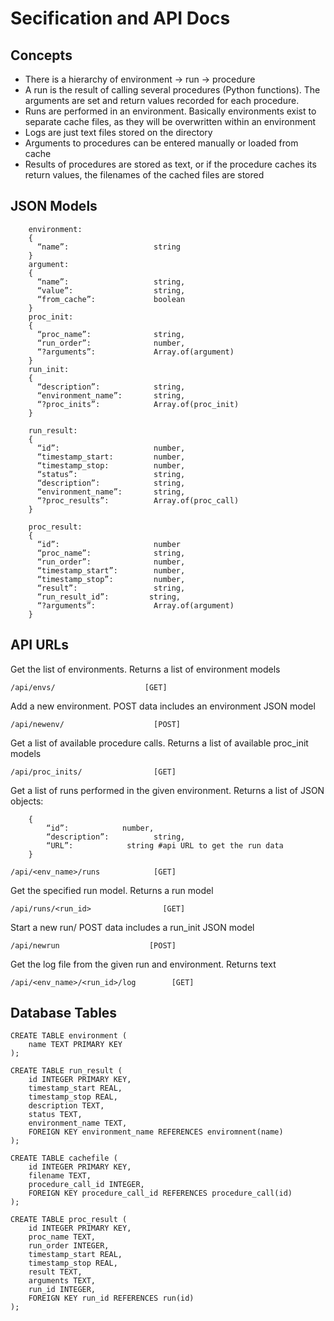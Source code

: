 # Secification and API Docs

## Concepts
* There is a hierarchy of environment -> run -> procedure
* A run is the result of calling several procedures (Python functions). The arguments are set and return values recorded for each procedure.
* Runs are performed in an environment. Basically environments exist to separate cache files, as they will be overwritten within an environment
* Logs are just text files stored on the directory
* Arguments to procedures can be entered manually or loaded from cache
* Results of procedures are stored as text, or if the procedure caches its return values, the filenames of the cached files are stored

## JSON Models


```
	environment:
	{
	  “name”:             		string
	}
	argument:
	{
	  “name”:           	 	string,
	  “value”:            		string,
	  “from_cache”:        		boolean
	}
	proc_init:
	{
	  “proc_name”:        		string,
	  “run_order”:        		number,
	  “?arguments”:        		Array.of(argument)    
	}
	run_init:
	{
	  “description”:          	string,
	  “environment_name”:    	string,
	  “?proc_inits”:        	Array.of(proc_init)
	}
	
	run_result:
	{
	  “id”:             		number,
	  “timestamp_start:			number,
	  “timestamp_stop:        	number,
	  “status”:            		string,
	  “description”:          	string,
	  “environment_name”:    	string,
	  “?proc_results”:        	Array.of(proc_call)
	}
	
	proc_result:
	{
	  “id”:            			number
	  “proc_name”:        		string,
	  “run_order”:        		number,
	  “timestamp_start”:    	number,
	  “timestamp_stop”:    		number,
	  “result”:            		string,
	  “run_result_id”:         string,
	  “?arguments”:        		Array.of(argument)    
	}
```

## API URLs
Get the list of environments. Returns a list of environment models

	/api/envs/                    [GET]

Add a new environment. POST data includes an environment JSON model

	/api/newenv/                    [POST]

Get a list of available procedure calls. Returns a list of available proc_init models

	/api/proc_inits/                [GET]

Get a list of runs performed in the given environment. Returns a list of JSON objects:

```
	{
  		“id”:            number,
  		“description”:          string,
  		“URL”:            string #api URL to get the run data
	}
```

	/api/<env_name>/runs            [GET]

Get the specified run model. Returns a run model
	
	/api/runs/<run_id>                [GET]

Start a new run/ POST data includes a run_init JSON model
	
	/api/newrun                    [POST]

Get the log file from the given run and environment. Returns text
	
	/api/<env_name>/<run_id>/log        [GET]

## Database Tables

    CREATE TABLE environment (
        name TEXT PRIMARY KEY
    );

    CREATE TABLE run_result (
        id INTEGER PRIMARY KEY,
        timestamp_start REAL,
        timestamp_stop REAL,
        description TEXT,
        status TEXT,
        environment_name TEXT,
        FOREIGN KEY environment_name REFERENCES enviromnent(name)
    );

    CREATE TABLE cachefile (
        id INTEGER PRIMARY KEY,
        filename TEXT,
        procedure_call_id INTEGER,
        FOREIGN KEY procedure_call_id REFERENCES procedure_call(id)
    );

    CREATE TABLE proc_result (
        id INTEGER PRIMARY KEY,
        proc_name TEXT,
        run_order INTEGER,
        timestamp_start REAL,
        timestamp_stop REAL,
        result TEXT,
        arguments TEXT,
        run_id INTEGER,
        FOREIGN KEY run_id REFERENCES run(id)
    );

